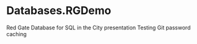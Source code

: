 Databases.RGDemo
================

Red Gate Database for SQL in the City presentation
Testing Git password caching